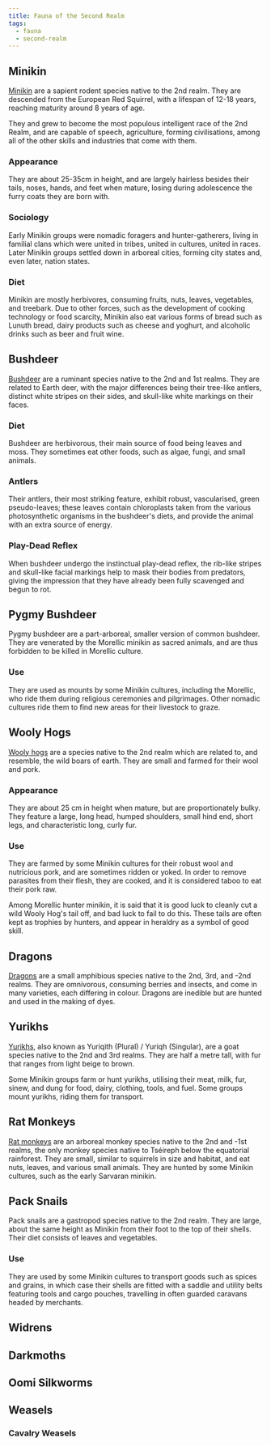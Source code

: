 ```yaml
---
title: Fauna of the Second Realm
tags:
  - fauna
  - second-realm
---
```

## Minikin
[Minikin](fauna/minikin.md) are a sapient rodent species native to the 2nd realm. They are descended from the European Red Squirrel, with a lifespan of 12-18 years, reaching maturity around 8 years of age.

They and grew to become the most populous intelligent race of the 2nd Realm, and are capable of speech, agriculture, forming civilisations, among all of the other skills and industries that come with them.
### Appearance
They are about 25-35cm in height, and are largely hairless besides their tails, noses, hands, and feet when mature, losing during adolescence the furry coats they are born with.
### Sociology
Early Minikin groups were nomadic foragers and hunter-gatherers, living in familial clans which were united in tribes, united in cultures, united in races. Later Minikin groups settled down in arboreal cities, forming city states and, even later, nation states.
### Diet
Minikin are mostly herbivores, consuming fruits, nuts, leaves, vegetables, and treebark. Due to other forces, such as the development of cooking technology or food scarcity, Minikin also eat various forms of bread such as Lunuth bread, dairy products such as cheese and yoghurt, and alcoholic drinks such as beer and fruit wine.
## Bushdeer
[Bushdeer](fauna/bushdeer.md) are a ruminant species native to the 2nd and 1st realms. They are related to Earth deer, with the major differences being their tree-like antlers, distinct white stripes on their sides, and skull-like white markings on their faces.
### Diet
Bushdeer are herbivorous, their main source of food being leaves and moss. They sometimes eat other foods, such as algae, fungi, and small animals.
### Antlers
Their antlers, their most striking feature, exhibit robust, vascularised, green pseudo-leaves; these leaves contain chloroplasts taken from the various photosynthetic organisms in the bushdeer's diets, and provide the animal with an extra source of energy.
### Play-Dead Reflex
When bushdeer undergo the instinctual play-dead reflex, the rib-like stripes and skull-like facial markings help to mask their bodies from predators, giving the impression that they have already been fully scavenged and begun to rot.
## Pygmy Bushdeer
Pygmy bushdeer are a part-arboreal, smaller version of common bushdeer. They are venerated by the Morellic minikin as sacred animals, and are thus forbidden to be killed in Morellic culture.
### Use
They are used as mounts by some Minikin cultures, including the Morellic, who ride them during religious ceremonies and pilgrimages. Other nomadic cultures ride them to find new areas for their livestock to graze.
## Wooly Hogs
[Wooly hogs](fauna/wooly-hogs.md) are a species native to the 2nd realm which are related to, and resemble, the wild boars of earth. They are small and farmed for their wool and pork.
### Appearance
They are about 25 cm in height when mature, but are proportionately bulky. They feature a large, long head, humped shoulders, small hind end, short legs, and characteristic long, curly fur.
### Use
They are farmed by some Minikin cultures for their robust wool and nutricious pork, and are sometimes ridden or yoked. In order to remove parasites from their flesh, they are cooked, and it is considered taboo to eat their pork raw.

Among Morellic hunter minikin, it is said that it is good luck to cleanly cut a wild Wooly Hog's tail off, and bad luck to fail to do this. These tails are often kept as trophies by hunters, and appear in heraldry as a symbol of good skill.
## Dragons
[Dragons](fauna/dragons.md) are a small amphibious species native to the 2nd, 3rd, and -2nd realms. They are omnivorous, consuming berries and insects, and come in many varieties, each differing in colour. Dragons are inedible but are hunted and used in the making of dyes.
## Yurikhs
[Yurikhs](fauna/yurikhs.md), also known as Yuriqith (Plural) / Yuriqh (Singular), are a goat species native to the 2nd and 3rd realms. They are half a metre tall, with fur that ranges from light beige to brown.

Some Minikin groups farm or hunt yurikhs, utilising their meat, milk, fur, sinew, and dung for food, dairy, clothing, tools, and fuel. Some groups mount yurikhs, riding them for transport.
## Rat Monkeys
[Rat monkeys](fauna/Treemice.md) are an arboreal monkey species native to the 2nd and -1st realms, the only monkey species native to Tséireph below the equatorial rainforest. They are small, similar to squirrels in size and habitat, and eat nuts, leaves, and various small animals. They are hunted by some Minikin cultures, such as the early Sarvaran minikin.
## Pack Snails
Pack snails are a gastropod species native to the 2nd realm. They are large, about the same height as Minikin from their foot to the top of their shells. Their diet consists of leaves and vegetables.
### Use
They are used by some Minikin cultures to transport goods such as spices and grains, in which case their shells are fitted with a saddle and utility belts featuring tools and cargo pouches, travelling in often guarded caravans headed by merchants.
## Widrens

## Darkmoths

## Oomi Silkworms

## Weasels

### Cavalry Weasels

